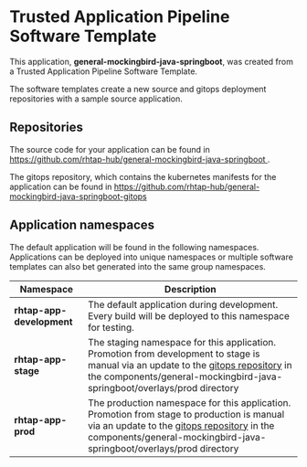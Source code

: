 # Trusted Application Pipeline Software Template

This application, **general-mockingbird-java-springboot**, was created from a Trusted Application Pipeline Software Template.

The software templates create a new source and gitops deployment repositories with a sample source application. 

## Repositories

The source code for your application can be found in [https://github.com/rhtap-hub/general-mockingbird-java-springboot ](https://github.com/rhtap-hub/general-mockingbird-java-springboot ).
 
The gitops repository, which contains the kubernetes manifests for the application can be found in 
[https://github.com/rhtap-hub/general-mockingbird-java-springboot-gitops ](https://github.com/rhtap-hub/general-mockingbird-java-springboot-gitops ) 

## Application namespaces 

The default application will be found in the following namespaces. Applications can be deployed into unique namespaces or multiple software templates can also bet generated into the same group namespaces.  

|  Namespace   |  Description   |  
| -------- | -------- |   
| **rhtap-app-development** | The default application during development. Every build will be deployed to this namespace for testing. | 
| **rhtap-app-stage** | The staging namespace for this application. Promotion from development to stage is manual via an update to the [gitops repository](https://github.com/rhtap-hub/general-mockingbird-java-springboot-gitops ) in the components/general-mockingbird-java-springboot/overlays/prod directory |  
| **rhtap-app-prod** | The production namespace for this application. Promotion from stage to production is manual via an update to the [gitops repository](https://github.com/rhtap-hub/general-mockingbird-java-springboot-gitops ) in the components/general-mockingbird-java-springboot/overlays/prod directory | 